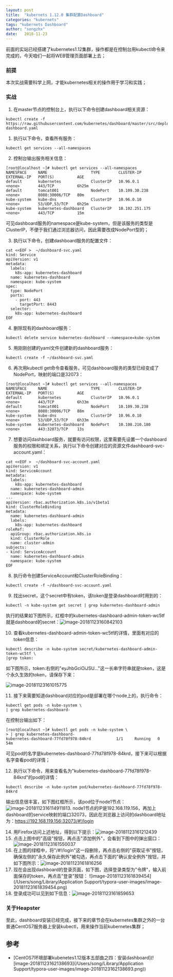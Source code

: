 ```yaml
---
layout: post
title:  "kubernets 1.12.0 集群配置Dashboard"
categories: "kubernets"
tags: "kubernets Dashboard"
author: "songzhx"
date:   2018-11-23
---
```


前面的实站已经搭建了kubernetes1.12集群，操作都是在控制台用kubectl命令来完成的，今天咱们一起将WEB管理页面部署上去；

### 前提

本次实战需要科学上网，才能kubernetes相关的操作用于学习和实践；

### 实战

1. 在master节点的控制台上，执行以下命令创建dashboard相关资源：

```shell
kubectl create -f https://raw.githubusercontent.com/kubernetes/dashboard/master/src/deploy/recommended/kubernetes-dashboard.yaml
```

1. 执行以下命令，查看所有服务：

```shell
kubectl get services --all-namespaces
```

2. 控制台输出服务相关信息：

```shell
[root@localhost ~]# kubectl get services --all-namespaces
NAMESPACE     NAME                   TYPE        CLUSTER-IP       EXTERNAL-IP   PORT(S)          AGE
default       kubernetes             ClusterIP   10.96.0.1        <none>        443/TCP          6h25m
default       tomcat001              NodePort    10.109.30.238    <none>        8080:30006/TCP   80m
kube-system   kube-dns               ClusterIP   10.96.0.10       <none>        53/UDP,53/TCP    6h25m
kube-system   kubernetes-dashboard   ClusterIP   10.102.251.175   <none>        443/TCP          15m
```

可见dashboard服务的namespace是kube-system，但是该服务的类型是ClusterIP，不便于我们通过浏览器访问，因此需要改成NodePort型的；

3. 执行以下命令，创建dashboard服务的配置文件：

```shell
cat <<EOF >  ~/dashboard-svc.yaml
kind: Service
apiVersion: v1
metadata:
  labels:
    k8s-app: kubernetes-dashboard
  name: kubernetes-dashboard
  namespace: kube-system
spec:
  type: NodePort
  ports:
    - port: 443
      targetPort: 8443
  selector:
    k8s-app: kubernetes-dashboard
EOF
```

4. 删除现有的dashboard服务：

```shell
kubectl delete service kubernetes-dashboard --namespace=kube-system
```

5.  用刚刚创建的yaml文件创建新的dashboard服务：

```shell
kubectl create -f ~/dashboard-svc.yaml
```

6. 再次用kubectl get命令查看服务，可见dashboard服务的类型已经变成了NodePort，映射的端口是32073：

```shell
[root@localhost ~]# kubectl get services --all-namespaces
NAMESPACE     NAME                   TYPE        CLUSTER-IP       EXTERNAL-IP   PORT(S)          AGE
default       kubernetes             ClusterIP   10.96.0.1        <none>        443/TCP          6h33m
default       tomcat001              NodePort    10.109.30.238    <none>        8080:30006/TCP   88m
kube-system   kube-dns               ClusterIP   10.96.0.10       <none>        53/UDP,53/TCP    6h33m
kube-system   kubernetes-dashboard   NodePort    10.108.210.180   <none>        443:32073/TCP    13s
```

7. 想要访问dashboard服务，就要有访问权限，这里需要先设置一个dashboard服务的权限和绑定关系，执行以下命令创建对应的资源文件dashboard-svc-account.yaml：

```shell
cat <<EOF >  ~/dashboard-svc-account.yaml
apiVersion: v1
kind: ServiceAccount
metadata:
  labels:
    k8s-app: kubernetes-dashboard
  name: kubernetes-dashboard-admin
  namespace: kube-system
---
apiVersion: rbac.authorization.k8s.io/v1beta1
kind: ClusterRoleBinding
metadata:
  name: kubernetes-dashboard-admin
  labels:
    k8s-app: kubernetes-dashboard
roleRef:
  apiGroup: rbac.authorization.k8s.io
  kind: ClusterRole
  name: cluster-admin
subjects:
- kind: ServiceAccount
  name: kubernetes-dashboard-admin
  namespace: kube-system
EOF
```

8. 执行命令创建ServiceAccount和ClusterRoleBinding：

```shell
kubectl create -f ~/dashboard-svc-account.yaml
```

9.  找出secret，这个secret中有token，该token是登录dashboard时用到的：

```shell
kubectl -n kube-system get secret | grep kubernetes-dashboard-admin
```

执行的结果如下图所示，红框中的kubernetes-dashboard-admin-token-wc5tf就是dashboard的secret：![image-20181123160842103](https://tva1.sinaimg.cn/large/006y8mN6gy1g6fd00wi92j314m03ojs9.jpg)

10. 查看kubernetes-dashboard-admin-token-wc5tf的详情，里面有对应的token信息：

```shell
kubectl describe -n kube-system secret/kubernetes-dashboard-admin-token-wc5tf \
|grep token:
```

如下图所示，token:右侧的"eyJhbGciOiJSU…"这一长串字符串就是token，这是个永久生效的token，请保存下来： 

![image-20181123161015775](https://tva1.sinaimg.cn/large/006y8mN6gy1g6fd02bffqj314806sjwj.jpg)

11. 接下来需要知道dashboard对应的pod是部署在哪个node上的，执行命令：

```shell
kubectl get pods -n kube-system \
| grep kubernetes-dashboard-
```

在控制台输出如下：

```shell
[root@localhost ~]# kubectl get pods -n kube-system \
> | grep kubernetes-dashboard-
kubernetes-dashboard-77fd78f978-84krd           1/1     Running   0          54m
```

可见pod的名字是kubernetes-dashboard-77fd78f978-84krd，接下来可以根据名字查看pod的详情；

12. 执行以下命令，用来查看名为"kubernetes-dashboard-77fd78f978-84krd"的pod的详情：

```shell
kubectl describe -n kube-system pod/kubernetes-dashboard-77fd78f978-84krd
```

输出信息很丰富，如下图红框所示，该pod位于node1节点： ![image-20181123161149118](https://tva1.sinaimg.cn/large/006y8mN6gy1g6fd04mv13j31480bw41g.jpg)13. node1节点的IP是192.168.119.156，再加上dashboard的service映射的端口32073，因此在浏览器上访问的dashboard地址为：<https://192.168.119.156:32073/#!/login>

14. 用Firefox访问上述地址，得到以下提示：![image-20181123161212439](https://tva1.sinaimg.cn/large/006y8mN6gy1g6fd05khqkj31480bw0tv.jpg)
15. 点击上图中的"高级"按钮，再点击"添加例外"，会看到下图中的弹出窗口：![image-20181123161550037](https://tva1.sinaimg.cn/large/006y8mN6gy1g6fd06z3yyj314m0rs788.jpg)
16. 在上图的绿框中，将"/#!/login"这一段删除，再点击右侧的"获取证书"按钮，确保左侧的"永久保存此例外"被勾选，再点击下面的"确认安全例外"按钮，并如下图所示：![image-20181123161816256](https://tva1.sinaimg.cn/large/006y8mN6gy1g6fd08yk0jj314m0rsdjk.jpg)
17. 现在会出现dashboard的登录页面，如下图，选择登录类型为"令牌"，输入前面保存的token，再点击"登录"按钮： ![image-20181123161839454](/Users/song/Library/Application Support/typora-user-images/image-20181123161839454.png)
18. 登录成功可以见到如下信息：![image-20181123161859653](https://tva1.sinaimg.cn/large/006y8mN6gy1g6fd09s67yj30w40u0n07.jpg)

### 关于Heapster

至此，dashboard安装已经完成，接下来的章节会在kubernetes集群之外的一台普通CentOS7服务器上安装kubectl，用来操作当前kubernetes集群；

## 参考

- [CentOS7环境部署kubenetes1.12版本五部曲之四：安装dashboard](![image-20181123162138693](/Users/song/Library/Application Support/typora-user-images/image-20181123162138693.png))

